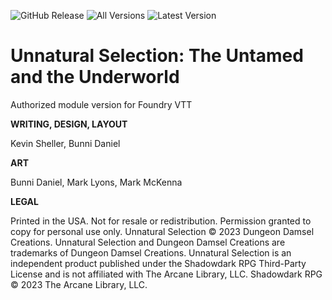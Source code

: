 ![GitHub Release](https://img.shields.io/github/release-date/Muttley/foundryvtt-unnatural-selection)
![All Versions](https://img.shields.io/github/downloads/Muttley/foundryvtt-unnatural-selection/total)
![Latest Version](https://img.shields.io/github/downloads/Muttley/foundryvtt-unnatural-selection/latest/total)

# Unnatural Selection: The Untamed and the Underworld

Authorized module version for Foundry VTT

**WRITING, DESIGN, LAYOUT**

Kevin Sheller, Bunni Daniel

**ART**

Bunni Daniel, Mark Lyons, Mark McKenna

**LEGAL**

Printed in the USA. Not for resale or redistribution. Permission
granted to copy for personal use only. Unnatural Selection © 2023
Dungeon Damsel Creations. Unnatural Selection and Dungeon
Damsel Creations are trademarks of Dungeon Damsel Creations.
Unnatural Selection is an independent product published under
the Shadowdark RPG Third-Party License and is not affiliated with
The Arcane Library, LLC. Shadowdark RPG © 2023 The Arcane
Library, LLC.
